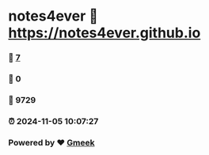 # notes4ever :link: https://notes4ever.github.io 
### :page_facing_up: [7](https://notes4ever.github.io/tag.html) 
### :speech_balloon: 0 
### :hibiscus: 9729 
### :alarm_clock: 2024-11-05 10:07:27 
### Powered by :heart: [Gmeek](https://github.com/Meekdai/Gmeek)
